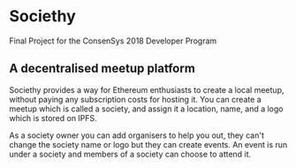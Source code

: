 # Societhy
Final Project for the ConsenSys 2018 Developer Program

## A decentralised meetup platform
Societhy provides a way for Ethereum enthusiasts to create a local meetup, without
paying any subscription costs for hosting it. You can create a meetup which is called a society,
and assign it a location, name, and a logo which is stored on IPFS.

As a society owner you can add organisers to help you out, they can't change the society name
or logo but they can create events. An event is run under a society and members of a society can
choose to attend it.
